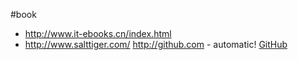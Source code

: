 #book
+ http://www.it-ebooks.cn/index.html
+ http://www.salttiger.com/
http://github.com - automatic!
[GitHub](http://github.com)

